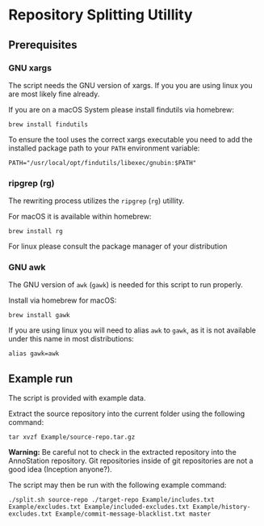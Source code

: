# Repository Splitting Utillity

## Prerequisites

### GNU xargs

The script needs the GNU version of xargs. If you you are using linux you are most likely fine already.

If you are on a macOS System please install findutils via homebrew:

```
brew install findutils
```

To ensure the tool uses the correct xargs executable you need to add the installed package path to your
`PATH` environment variable:

```
PATH="/usr/local/opt/findutils/libexec/gnubin:$PATH"
```

### ripgrep (rg)

The rewriting process utilizes the `ripgrep` (`rg`) utillity.

For macOS it is available within homebrew:

```
brew install rg
```

For linux please consult the package manager of your distribution

### GNU awk

The GNU version of `awk` (`gawk`) is needed for this script to run properly.

Install via homebrew for macOS:

`brew install gawk`

If you are using linux you will need to alias `awk` to `gawk`, as it is not available under this name
in most distributions:

`alias gawk=awk`

## Example run

The script is provided with example data.

Extract the source repository into the current folder using the following command:

```
tar xvzf Example/source-repo.tar.gz
```

**Warning:** Be careful not to check in the extracted repository into the AnnoStation repository.
Git repositories inside of git repositories are not a good idea (Inception anyone?).

The script may then be run with the following example command:

```
./split.sh source-repo ./target-repo Example/includes.txt Example/excludes.txt Example/included-excludes.txt Example/history-excludes.txt Example/commit-message-blacklist.txt master
```
